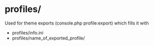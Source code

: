 # profiles/

Used for theme exports (console.php profile:export) which fills it with

* profiles/info.ini
* profiles/name_of_exported_profile/
